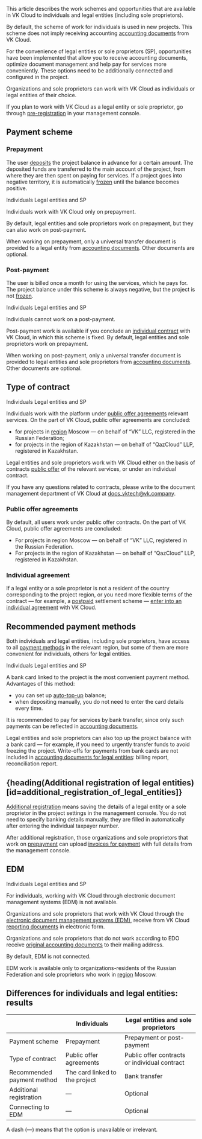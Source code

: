 This article describes the work schemes and opportunities that are available in VK Cloud to individuals and legal entities (including sole proprietors).

By default, the scheme of work for individuals is used in new projects. This scheme does not imply receiving accounting [accounting documents](../report) from VK Cloud.

For the convenience of legal entities or sole proprietors (SP), opportunities have been implemented that allow you to receive accounting documents, optimize document management and help pay for services more conveniently. These options need to be additionally connected and configured in the project.

Organizations and sole proprietors can work with VK Cloud as individuals or legal entities of their choice.

<info>

If you plan to work with VK Cloud as a legal entity or sole proprietor, go through [pre-registration](#additional_registration_of_legal_entities) in your management console.

</info>

## Payment scheme

### Prepayment

The user [deposits](../../service-management/payment#making_a_payment) the project balance in advance for a certain amount. The deposited funds are transferred to the main account of the project, from where they are then spent on paying for services. If a project goes into negative territory, it is automatically [frozen](/en/tools-for-using-services/account/concepts/projects#automatic_freezing_of_the_project) until the balance becomes positive.

<tabs>
<tablist>
<tab>Individuals</tab>
<tab>Legal entities and SP</tab>
</tablist>
<tabpanel>

Individuals work with VK Cloud only on prepayment.

</tabpanel>
<tabpanel>

By default, legal entities and sole proprietors work on prepayment, but they can also work on post-payment.

When working on prepayment, only a universal transfer document is provided to a legal entity from [accounting documents](../report#individuals). Other documents are optional.

</tabpanel>
</tabs>

### Post-payment

The user is billed once a month for using the services, which he pays for. The project balance under this scheme is always negative, but the project is not [frozen](/en/tools-for-using-services/account/concepts/projects#automatic_freezing_of_the_project).

<tabs>
<tablist>
<tab>Individuals</tab>
<tab>Legal entities and SP</tab>
</tablist>
<tabpanel>

Individuals cannot work on a post-payment.

</tabpanel>
<tabpanel>

Post-payment work is available if you conclude an [individual contract](#type_of_contract) with VK Cloud, in which this scheme is fixed. By default, legal entities and sole proprietors work on prepayment.

When working on post-payment, only a universal transfer document is provided to legal entities and sole proprietors from [accounting documents](../report#individuals). Other documents are optional.

</tabpanel>
</tabs>

## Type of contract

<tabs>
<tablist>
<tab>Individuals</tab>
<tab>Legal entities and SP</tab>
</tablist>
<tabpanel>

Individuals work with the platform under [public offer agreements](/en/intro/start/legal) relevant services. On the part of VK Cloud, public offer agreements are concluded:

- for projects in [region](/en/tools-for-using-services/account/concepts/regions) Moscow — on behalf of “VK” LLC, registered in the Russian Federation;
- for projects in the region of Kazakhstan — on behalf of “QazCloud” LLP, registered in Kazakhstan.

</tabpanel>
<tabpanel>

Legal entities and sole proprietors work with VK Cloud either on the basis of contracts [public offer](/en/intro/start/legal/) of the relevant services, or under an individual contract.

If you have any questions related to contracts, please write to the document management department of VK Cloud at [docs_vktech@vk.company](mailto:docs_vktech@vk.company).

### Public offer agreements

By default, all users work under public offer contracts. On the part of VK Cloud, public offer agreements are concluded:

- For projects in region Moscow — on behalf of “VK” LLC, registered in the Russian Federation.
- For projects in the region of Kazakhstan — on behalf of “QazCloud” LLP, registered in Kazakhstan.

### Individual agreement

If a legal entity or a sole proprietor is not a resident of the country corresponding to the project region, or you need more flexible terms of the contract — for example, a [postpaid](#post_payment) settlement scheme — [enter into an individual agreement](../../service-management/corporate#conclusion_of_an_individual_contract) with VK Cloud.

</tabpanel>
</tabs>

## Recommended payment methods

Both individuals and legal entities, including sole proprietors, have access to all [payment methods](../payment-methods) in the relevant region, but some of them are more convenient for individuals, others for legal entities.

<tabs>
<tablist>
<tab>Individuals</tab>
<tab>Legal entities and SP</tab>
</tablist>
<tabpanel>

A bank card linked to the project is the most convenient payment method. Advantages of this method:

- you can set up [auto-top-up](../../service-management/add-card#configure_auto_completion) balance;
- when depositing manually, you do not need to enter the card details every time.

</tabpanel>
<tabpanel>

It is recommended to pay for services by bank transfer, since only such payments can be reflected in [accounting documents](../report#edm).

<info>

Legal entities and sole proprietors can also top up the project balance with a bank card — for example, if you need to urgently transfer funds to avoid freezing the project. Write-offs for payments from bank cards are not included in [accounting documents for legal entities](../report#composition_of_accounting_documents): billing report, reconciliation report.

</info>

</tabpanel>
</tabs>

## {heading(Additional registration of legal entities)[id=additional_registration_of_legal_entities]}

[Additional registration](../../service-management/corporate) means saving the details of a legal entity or a sole proprietor in the project settings in the management console. You do not need to specify banking details manually, they are filled in automatically after entering the individual taxpayer number.

After additional registration, those organizations and sole proprietors that work on [prepayment](#payment_scheme) can upload [invoices for payment](../../service-management/bill-generation) with full details from the management console.

## EDM

<tabs>
<tablist>
<tab>Individuals</tab>
<tab>Legal entities and SP</tab>
</tablist>
<tabpanel>

For individuals, working with VK Cloud through electronic document management systems (EDM) is not available.

</tabpanel>
<tabpanel>

Organizations and sole proprietors that work with VK Cloud through the [electronic document management systems (EDM)](../report#edm), receive from VK Cloud [reporting documents](../report) in electronic form.

Organizations and sole proprietors that do not work according to EDO receive [original accounting documents](../report#delivery_of_original_documents) to their mailing address.

By default, EDM is not connected.

<info>

EDM work is available only to organizations-residents of the Russian Federation and sole proprietors who work in [region](/en/tools-for-using-services/account/concepts/regions) Moscow.

</info>

</tabpanel>
</tabs>

## Differences for individuals and legal entities: results

| | Individuals | Legal entities and sole proprietors |
| -- | -- | -- |
| Payment scheme | Prepayment | Prepayment or post-payment |
| Type of contract | Public offer agreements | Public offer contracts or individual contract |
| Recommended<br>payment method | The card linked to the project | Bank transfer |
| Additional registration | — | Optional |
| Connecting to EDM | — | Optional |

A dash (—) means that the option is unavailable or irrelevant.
